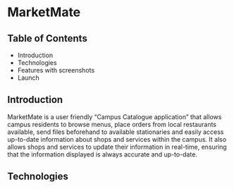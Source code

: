 # MarketMate

## Table of Contents
 * Introduction
 * Technologies
 * Features with screenshots
 * Launch

## Introduction

MarketMate is a user friendly “Campus Catalogue application” that allows campus residents to browse menus, place orders from local restaurants available, send files beforehand to available stationaries and easily access up-to-date information about shops and services within the campus. It also allows shops and services to update their information in real-time, ensuring that the information displayed is always accurate and up-to-date.

## Technologies

